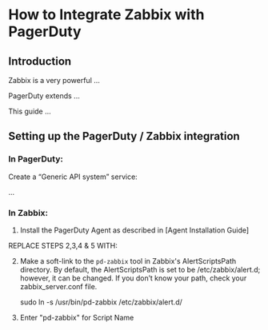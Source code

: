 # How to Integrate Zabbix with PagerDuty


## Introduction

Zabbix is a very powerful ...

PagerDuty extends ...

This guide ...

## Setting up the PagerDuty / Zabbix integration

### In PagerDuty:

Create a “Generic API system” service:

...


### In Zabbix:
	
1. Install the PagerDuty Agent as described in [Agent Installation Guide]


REPLACE STEPS 2,3,4 & 5 WITH:

2. Make a soft-link to the `pd-zabbix` tool in Zabbix's AlertScriptsPath
directory.  By default, the AlertScriptsPath is set to be /etc/zabbix/alert.d;
however, it can be changed. If you don’t know your path, check your
zabbix_server.conf file.

    sudo ln -s /usr/bin/pd-zabbix /etc/zabbix/alert.d/


11. Enter "pd-zabbix" for Script Name


